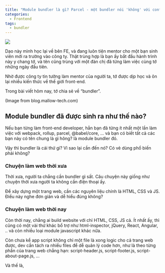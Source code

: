 ```yaml
---
title: "Module bundler là gì? Parcel - một bundler nói 'không' với config"
categories:
  - Frontend
tags:
  - bundler
---
```


![](/assets/images/2021/11/2021-11-module-bundler-la-gi-gap-parcel-mot-bundler-noi-khong-voi-config.webp)


Dạo này mình học lại về bên FE, và đang luôn tiện mentor cho một bạn sinh viên mới ra trường vào công ty. Thật trùng hợp là bạn ấy bắt đầu hành trình này y chang tớ, và tên cũng trùng với một đàn chị đã từng làm việc cùng tớ những ngày đầu tiên.

Nhờ được công ty tin tưởng làm mentor của người ta, tớ được dịp học và ôn lại nhiều kiến thức về thế giới front-end. 

Trong bài viết hôm nay, tớ chia sẻ về “bundler”.

(Image from blog.mallow-tech.com)

## Module bundler đã được sinh ra như thế nào?
Nếu bạn từng làm front-end developer, hẳn bạn đã từng ít nhất một lần làm việc với webpack, rollup, parcel, @babel/core, … và bạn có biết tất cả các bạn này có tên chung là gì hông? là module bundler đó. 

Vậy thì bundler là cái thứ gì? Vì sao lại cần đến nó? Có vẻ dùng phổ biến phải không? 

### Chuyện làm web thời xưa
Thời xưa, người ta chẳng cần bundler gì sất. Câu chuyện này giống như chuyện thời xưa người ta không cần điện thoại ấy.

Để xây dựng một trang web, cần các nguyên liệu chính là HTML, CSS và JS. Điều này nghe đơn giản và dễ hiểu đúng không? 

### Chuyện làm web thời nay

Còn thời nay, chẳng ai build website với chỉ HTML, CSS, JS cả. Ít nhất ấy, thì cũng có một vài thứ khác bổ trợ như html-inspector, jQuery, React, Angular, .. và còn nhiều loại module javascript khác nữa.

Còn chưa kể app script không chỉ một file là xong logic cho cả trang web được, dev cần tách ra nhiều files để dễ quản lý code hơn, như là theo từng phần của trang web chẳng hạn: script-header.js, script-footer.js, script-about-page.js, …

Và thế là, <script> tags trong cái body hay header hay cả hai bắt đầu xếp hàng dài nối nhau như thế này:
```html
<body>
    <script src="script-header.js"></script>
    <script src="script-footer.js"></script>
    <script src="https://cdnjs.cloudflare.com/ajax/libs/html-inspector/0.8.2/html-inspector.min.js"></script>
    <script src="https://cdnjs.cloudflare.com/ajax/libs/jquery/3.6.0/jquery.min.js"></script>
</body>
```
Thêm nữa nếu mấy cái script ở trên mà phụ thuộc vào nhau, không được sắp đúng vị trí thì bạn sẽ gặp các lỗi dạng như “Uncaught ReferenceError: $ is not defined“
    
![](https://i0.wp.com/beautyoncode.com/wp-content/uploads/2021/11/error-require.jpeg?resize=768%2C205&ssl=1)
    
Lỗi này xảy ra khi bạn viết code jquery trong file script-header.js mà load script jQuery ở sau file này. Thì lúc trình duyệt đọc đến file script-header.js nó sẽ báo lỗi là không tìm thấy jQuery.

Để sửa lỗi này thì các mô-đun được sử dụng ở những loại mô-đun cần được sắp xếp đúng thứ tự. Và thử tưởng tượng nếu có nhiều script thì việc sắp xếp chúng theo đúng thứ tự cần ưu tiên script nào load trước, cái nào load sau là cả một vấn đề, chưa nói chuyện nhìn vào cũng hơi hoa mắt.
### Tui - bundler ra đời
Chính vì cái sự đa dạng và phong phú của các modules được sử dụng ngày càng nhiều, và sự dính chùng vào nhau khi mô-đun A dùng code của mô-đun B rồi mô-đun C dùng code của mô-đun D, nên tui – **bundler** mới được ra đời. 

Cám ơn tui đi =))

Nhiệm vụ chính của tui là gom hết tất cả các loại script lại cùng nhau theo thứ tự ưu tiên mà bạn đặt cho tụi nó và cho ra một file script duy nhất.
    
![](https://i0.wp.com/beautyoncode.com/wp-content/uploads/2021/11/bundler-1.png?resize=768%2C300&ssl=1)
**Chưa kể, nếu bạn:**
– không muốn xài javascript nữa, mà muốn xài typescript? Tui ok luôn

– không muốn xài HTML mà xài React? Tui ok luôn

– không muốn xài CSS mà xài SASS? Tui cũng ok luôn

Chưa hết, tui còn bao trọn gói các loại modules khác như là lodash, firebase, …
![](https://i2.wp.com/beautyoncode.com/wp-content/uploads/2021/11/Screen-Shot-2021-11-16-at-22.21.54.png?resize=768%2C474&ssl=1)
Yên tâm, tui sẽ giúp bạn build hết mấy cái đứa ở trên đó về HTML, CSS, JS cho browser có thể hiểu và dựng trang web của bạn lên được.

Quá ngon rồi đúng chưa 😊 

### Cái khó của bundler
Tuy nhiên, vì cái sự rối rắm của bạn – đúng – chính bạn đó 😅, là dùng quá nhiều các thể loại mô-đun như thế. Thì để tui làm đúng theo được ý của bạn, thì bạn cũng cần cực một xíu chớ, đâu có chi dễ ăn như vậy 🥲.

Cái cực ở đây là, bạn cần config tui, để tui biết đàng bạn muốn cái mô-đun mô chạy trước chớ 😹

Dưới đây là một ví dụ đơn giản về file webpack.config.js:

```json
module.exports = {
   entry: "./src/index.js",
   output: {
      filename: "bundle.js",
      path: path.resolve("dist")
   },
   module: {
      rules: [
         {
            test: /\.(js|jsx)$/,
            exclude: "/node-modules/",
            use: "babel-loader"

         },
         {
            test: /\.html$/,
            use: "html-loader"
         },
         {
            test: /\.(scss|sass)$/,
            use: ["style-loader", "css-loader", "sass-loader"]
         }
      ]
   }

}
```
    
## Parcel - một bundler nói "không" với config
Không biết bạn có thắc mắc: *“Thế thì bundler nào được dùng phổ biến nhất?”* 
    
Đó là [webpack](https://webpack.js.org/) nha, hem phải [Parcel](https://parceljs.org/), cái mà mình tính giới thiệu đây đâu =))

Thêm câu nữa: *“Tại sao chọn Parcel để giới thiệu đây?“*

Thì theo như cái tựa đề đó, mình muốn giới thiệu một bundler nó không với config, để các bạn mới có thể bắt đầu một cách dễ dàng nhất có thể, và luôn tiện làm quen với bundler luôn nè.

### Xây dựng web app với Parcel

Cái phần này, mình nghĩ nếu bạn muốn thực hành ấy, thì vào thẳng đường link [Building a web app with Parcel](https://parceljs.org/getting-started/webapp/) nha.

Sau khi bạn làm theo hướng dẫn, chỉ cần vào folder project của bạn, gõ `npx start` là có thể run app lên rồi(cái này dễ quá + người ta hướng dẫn đầy đủ lắm rồi nên mình lười ấy).

---
Bài blog hôm nay nội dung chỉ có vậy thôi, chủ yếu mình muốn nói về cái bundler là chủ yếu ấy. Nếu bạn nào thấy mình viết sai sót gì nhớ comment góp ý nha, hiu hiu.

Hi vọng khi các bạn sử dụng các loại bundler có thể hiểu lý do vì sao cần tụi nó và thấy biết ơn khi cần config, và không quạu nhé 💪
